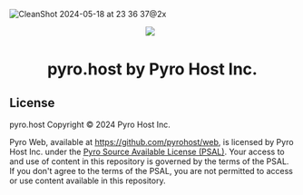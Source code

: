 ![CleanShot 2024-05-18 at 23 36 37@2x](https://github.com/pyrohost/web/assets/52982404/d6dc62cc-5ec0-4b13-bb06-63899010c165)
<p align="center">
 <a aria-label="Pyro logo" href="https://pyro.host"><img src="https://i.imgur.com/uvIy6cI.png"></a>
 <a aria-label="Join the Pyro community on Discord" href="https://discord.gg/fxeRFRbhQh?utm_source=githubreadme&utm_medium=readme&utm_campaign=OSSLAUNCH&utm_id=OSSLAUNCH"><img alt="" src="https://i.imgur.com/qSfKisV.png"></a>
 <a aria-label="Licensed under Business Source License 1.1" href="https://github.com/pyrohost/legal/blob/main/licenses/PSAL.md"><img alt="" src="https://i.imgur.com/UrJMbDk.png"></a>
</p>

<h1 align="center">pyro.host by Pyro Host Inc.</h1>

## License

pyro.host Copyright © 2024 Pyro Host Inc.

Pyro Web, available at <https://github.com/pyrohost/web>, is licensed by Pyro Host Inc. under the [Pyro Source Available License (PSAL)](https://github.com/pyrohost/legal/blob/main/licenses/PSAL.md). Your access to and use of content in this repository is governed by the terms of the PSAL. If you don't agree to the terms of the PSAL, you are not permitted to access or use content available in this repository.
